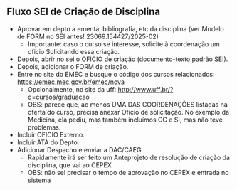 ## Fluxo SEI de Criação de Disciplina

- Aprovar em depto a ementa, bibliografia, etc da disciplina (ver Modelo de FORM no SEI antes! 23069.154427/2025-02)
   *  Importante: caso o curso se interesse, solicite à coordenação um oficio Solicitando essa criação.
- Depois, abrir no sei o OFICIO de criação (documento-texto padrão SEI).
- Depois, adicionar o FORM de criação.
- Entre no site do EMEC e busque o código dos cursos relacionados: https://emec.mec.gov.br/emec/nova
   * Opcionalmente, no site da uff: http://www.uff.br/?q=cursos/graduacao
   * OBS: parece que, ao menos UMA DAS COORDENAÇÕES listadas na oferta do curso, precisa anexar Ofício de solicitação. No exemplo da Medicina, ela pediu, mas também incluímos CC e SI, mas não teve problemas.
- Incluir OFICIO Externo.
- Incluir ATA do Depto.
- Adicionar Despacho e enviar a DAC/CAEG
   * Rapidamente irá ser feito um Anteprojeto de resolução de criação da disciplina, que vai ao CEPEX
   * OBS: não sei precisar o tempo de aprovação no CEPEX e entrada no sistema
